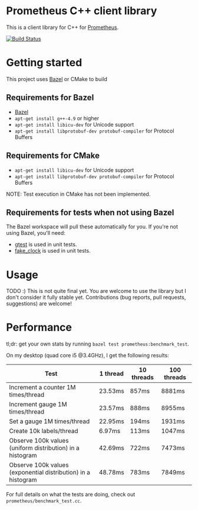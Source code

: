 # Prometheus C++ client library

This is a client library for C++ for [Prometheus](https://prometheus.io).

[![Build Status](https://travis-ci.org/korfuri/client_cpp.svg?branch=master)](https://travis-ci.org/korfuri/client_cpp)

# Getting started

This project uses [Bazel](http://bazel.io) or CMake to build

## Requirements for Bazel
  * [Bazel](http://bazel.io)
  * `apt-get install g++-4.9` or higher
  * `apt-get install libicu-dev` for Unicode support
  * `apt-get install libprotobuf-dev protobuf-compiler` for Protocol Buffers

## Requirements for CMake

  * `apt-get install libicu-dev` for Unicode support
  * `apt-get install libprotobuf-dev protobuf-compiler` for Protocol Buffers

NOTE: Test execution in CMake has not been implemented.

## Requirements for tests when not using Bazel

The Bazel workspace will pull these automatically for you. If you're
not using Bazel, you'll need:

  * [gtest](https://code.google.com/p/googletest/) is used in unit tests.
  * [fake_clock](https://github.com/korfuri/fake_clock) is used in unit tests.

# Usage

TODO :) This is not quite final yet. You are welcome to use the
library but I don't consider it fully stable yet. Contributions (bug
reports, pull requests, suggestions) are welcome!

# Performance

tl;dr: get your own stats by running `bazel test prometheus:benchmark_test`.

On my desktop (quad core i5 @3.4GHz), I get the following results:

| Test                                                          | 1 thread | 10 threads | 100 threads |
|---------------------------------------------------------------|----------|------------|-------------|
| Increment a counter 1M times/thread                           | 23.53ms  | 857ms      | 8881ms      |
| Increment gauge 1M times/thread                               | 23.57ms  | 888ms      | 8955ms      |
| Set a gauge 1M times/thread                                   | 22.95ms  | 194ms      | 1931ms      |
| Create 10k labels/thread                                      |  6.97ms  | 113ms      | 1047ms      |
| Observe 100k values (uniform distribution) in a histogram     | 42.69ms  | 722ms      | 7473ms      |
| Observe 100k values (exponential distribution) in a histogram | 48.78ms  | 783ms      | 7849ms      |

For full details on what the tests are doing, check out `prometheus/benchmark_test.cc`.
